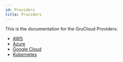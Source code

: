 ```yaml
---
id: Providers
title: Providers
---
```


This is the documentation for the GruCloud Providers.

- [AWS](./AWS/index.md)
- [Azure](./Azure/index.md)
- [Google Cloud](./Google/index.md)
- [Kubernetes](./Kubernetes/index.md)
